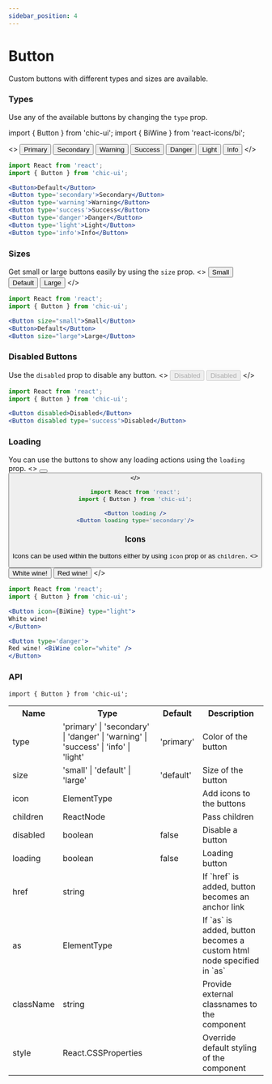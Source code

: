 ```yaml
---
sidebar_position: 4
---
```


# Button

Custom buttons with different types and sizes are available.

### Types

Use any of the available buttons by changing the `type` prop.

import { Button } from 'chic-ui';
import { BiWine } from 'react-icons/bi';

<>
<Button className='single'>Primary</Button>
<Button type='secondary' className='single'>Secondary</Button>
<Button type='warning' className='single'>Warning</Button>
<Button type='success' className='single'>Success</Button>
<Button type='danger' className='single'>Danger</Button>
<Button type='light' className='single'>Light</Button>
<Button type='info' className='single'>Info</Button>
</>

```jsx
import React from 'react';
import { Button } from 'chic-ui';

<Button>Default</Button>
<Button type='secondary'>Secondary</Button>
<Button type='warning'>Warning</Button>
<Button type='success'>Success</Button>
<Button type='danger'>Danger</Button>
<Button type='light'>Light</Button>
<Button type='info'>Info</Button>
```

### Sizes

Get small or large buttons easily by using the `size` prop.
<>
<Button size='small' className='single'>Small</Button>
<Button className='single'>Default</Button>
<Button className='single' size='large'>Large</Button>
</>

```jsx
import React from 'react';
import { Button } from 'chic-ui';

<Button size="small">Small</Button>
<Button>Default</Button>
<Button size="large">Large</Button>
```

### Disabled Buttons

Use the `disabled` prop to disable any button.
<>
<Button className='single' disabled>Disabled</Button>
<Button className='single' disabled type='success'>Disabled</Button>
</>

```jsx
import React from 'react';
import { Button } from 'chic-ui';

<Button disabled>Disabled</Button>
<Button disabled type='success'>Disabled</Button>
```

### Loading

You can use the buttons to show any loading actions using the `loading` prop.
<>
<Button className='single' loading />
<Button className='single' loading type='secondary'/>
</>

```jsx
import React from 'react';
import { Button } from 'chic-ui';

<Button loading />
<Button loading type='secondary'/>
```

### Icons

Icons can be used within the buttons either by using `icon`
prop or as `children.`
<>
<Button className='single' icon={BiWine} type="light">
White wine!
</Button>
<Button className='single' type='danger'>
Red wine! <BiWine color="white" />
</Button>
</>

```jsx
import React from 'react';
import { Button } from 'chic-ui';

<Button icon={BiWine} type="light">
White wine!
</Button>

<Button type='danger'>
Red wine! <BiWine color="white" />
</Button>
```

### API

```
import { Button } from 'chic-ui';
```

<table>
  <tr>
     <th>Name</th>
     <th>Type</th>
     <th>Default</th>
     <th>Description</th>
  </tr>
  <tr>
    <td>type</td>
    <td>'primary' | 'secondary' | 'danger' | 'warning' | 'success' | 'info' | 'light'</td>
    <td>'primary'</td>
    <td>Color of the button</td>
  </tr>
  <tr>
    <td>size</td>
    <td>'small' | 'default' | 'large'</td>
    <td>'default'</td>
    <td>Size of the button</td>
  </tr>
  <tr>
    <td>icon</td>
    <td>ElementType</td>
    <td></td>
    <td>Add icons to the buttons</td>
  </tr>
  <tr>
    <td>children</td>
    <td>ReactNode</td>
    <td></td>
    <td>Pass children</td>
  </tr>
  <tr>
    <td>disabled</td>
    <td>boolean</td>
    <td>false</td>
    <td>Disable a button</td>
  </tr>
  <tr>
    <td>loading</td>
    <td>boolean</td>
    <td>false</td>
    <td>Loading button</td>
  </tr>
  <tr>
    <td>href</td>
    <td>string</td>
    <td></td>
    <td>If `href` is added, button becomes an anchor link</td>
  </tr>
  <tr>
    <td>as</td>
    <td>ElementType</td>
    <td></td>
    <td>If `as` is added, button becomes a custom html node specified in `as`</td>
  </tr>
   <tr>
    <td>className</td>
    <td>string</td>
    <td></td>
    <td>Provide external classnames to the component</td>
  </tr>
  <tr>
    <td>style</td>
    <td>React.CSSProperties</td>
    <td></td>
    <td>Override default styling of the component</td>
  </tr>
</table>
